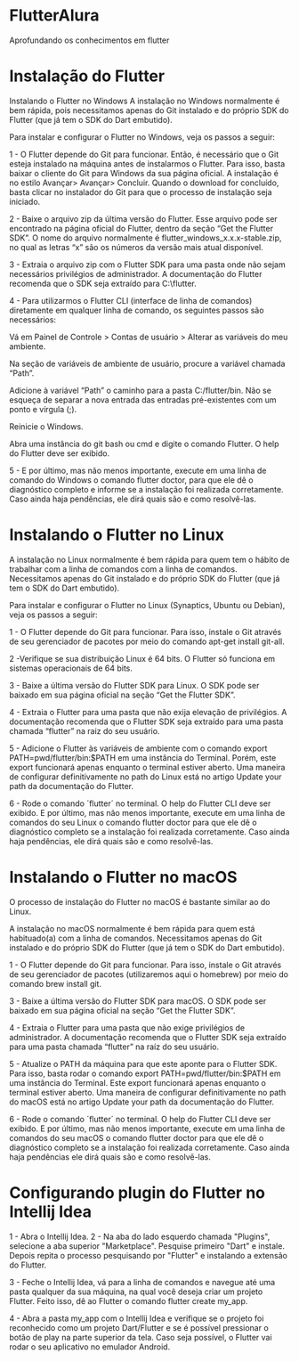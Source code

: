 # FlutterAlura
Aprofundando os conhecimentos em flutter

# Instalação do Flutter
Instalando o Flutter no Windows
A instalação no Windows normalmente é bem rápida, pois necessitamos apenas do Git instalado e do próprio SDK do Flutter (que já tem o SDK do Dart embutido).

Para instalar e configurar o Flutter no Windows, veja os passos a seguir:

1 - O Flutter depende do Git para funcionar. Então, é necessário que o Git esteja instalado na máquina antes de instalarmos o Flutter. Para isso, basta baixar o cliente do Git para Windows da sua página oficial. A instalação é no estilo Avançar> Avançar> Concluir. Quando o download for concluído, basta clicar no instalador do Git para que o processo de instalação seja iniciado.

2 - Baixe o arquivo zip da última versão do Flutter. Esse arquivo pode ser encontrado na página oficial do Flutter, dentro da seção “Get the Flutter SDK”. O nome do arquivo normalmente é flutter_windows_x.x.x-stable.zip, no qual as letras “x” são os números da versão mais atual disponível.

3 - Extraia o arquivo zip com o Flutter SDK para uma pasta onde não sejam necessários privilégios de administrador. A documentação do Flutter recomenda que o SDK seja extraído para C:\flutter.

4 - Para utilizarmos o Flutter CLI (interface de linha de comandos) diretamente em qualquer linha de comando, os seguintes passos são necessários:

Vá em Painel de Controle > Contas de usuário > Alterar as variáveis do meu ambiente.

Na seção de variáveis de ambiente de usuário, procure a variável chamada “Path”.

Adicione à variável “Path” o caminho para a pasta C:/flutter/bin. Não se esqueça de separar a nova entrada das entradas pré-existentes com um ponto e vírgula (;).

Reinicie o Windows.

Abra uma instância do git bash ou cmd e digite o comando Flutter. O help do Flutter deve ser exibido.

5 - E por último, mas não menos importante, execute em uma linha de comando do Windows o comando flutter doctor, para que ele dê o diagnóstico completo e informe se a instalação foi realizada corretamente. Caso ainda haja pendências, ele dirá quais são e como resolvê-las.

# Instalando o Flutter no Linux
A instalação no Linux normalmente é bem rápida para quem tem o hábito de trabalhar com a linha de comandos com a linha de comandos. Necessitamos apenas do Git instalado e do próprio SDK do Flutter (que já tem o SDK do Dart embutido).

Para instalar e configurar o Flutter no Linux (Synaptics, Ubuntu ou Debian), veja os passos a seguir:

1 - O Flutter depende do Git para funcionar. Para isso, instale o Git através de seu gerenciador de pacotes por meio do comando apt-get install git-all.

2 -Verifique se sua distribuição Linux é 64 bits. O Flutter só funciona em sistemas operacionais de 64 bits.

3 - Baixe a última versão do Flutter SDK para Linux. O SDK pode ser baixado em sua página oficial na seção “Get the Flutter SDK”.

4 - Extraia o Flutter para uma pasta que não exija elevação de privilégios. A documentação recomenda que o Flutter SDK seja extraído para uma pasta chamada “flutter” na raiz do seu usuário.

5 - Adicione o Flutter às variáveis de ambiente com o comando export PATH=pwd/flutter/bin:$PATH em uma instância do Terminal. Porém, este export funcionará apenas enquanto o terminal estiver aberto. Uma maneira de configurar definitivamente no path do Linux está no artigo Update your path da documentação do Flutter.

6 - Rode o comando ´flutter´ no terminal. O help do Flutter CLI deve ser exibido. E por último, mas não menos importante, execute em uma linha de comandos do seu Linux o comando flutter doctor para que ele dê o diagnóstico completo se a instalação foi realizada corretamente. Caso ainda haja pendências, ele dirá quais são e como resolvê-las.

# Instalando o Flutter no macOS
O processo de instalação do Flutter no macOS é bastante similar ao do Linux.

A instalação no macOS normalmente é bem rápida para quem está habituado(a) com a linha de comandos. Necessitamos apenas do Git instalado e do próprio SDK do Flutter (que já tem o SDK do Dart embutido).

1 - O Flutter depende do Git para funcionar. Para isso, instale o Git através de seu gerenciador de pacotes (utilizaremos aqui o homebrew) por meio do comando brew install git.

3 - Baixe a última versão do Flutter SDK para macOS. O SDK pode ser baixado em sua página oficial na seção “Get the Flutter SDK”.

4 - Extraia o Flutter para uma pasta que não exige privilégios de administrador. A documentação recomenda que o Flutter SDK seja extraído para uma pasta chamada “flutter” na raíz do seu usuário.

5 - Atualize o PATH da máquina para que este aponte para o Flutter SDK. Para isso, basta rodar o comando export PATH=pwd/flutter/bin:$PATH em uma instância do Terminal. Este export funcionará apenas enquanto o terminal estiver aberto. Uma maneira de configurar definitivamente no path do macOS está no artigo Update your path da documentação do Flutter.

6 - Rode o comando ´flutter´ no terminal. O help do Flutter CLI deve ser exibido. E por último, mas não menos importante, execute em uma linha de comandos do seu macOS o comando flutter doctor para que ele dê o diagnóstico completo se a instalação foi realizada corretamente. Caso ainda haja pendências ele dirá quais são e como resolvê-las.

# Configurando plugin do Flutter no Intellij Idea

1 - Abra o Intellij Idea. 2 - Na aba do lado esquerdo chamada "Plugins", selecione a aba superior "Marketplace". Pesquise primeiro "Dart" e instale. Depois repita o processo pesquisando por "Flutter" e instalando a extensão do Flutter.

3 - Feche o Intellij Idea, vá para a linha de comandos e navegue até uma pasta qualquer da sua máquina, na qual você deseja criar um projeto Flutter. Feito isso, dê ao Flutter o comando flutter create my_app.

4 - Abra a pasta my_app com o Intellij Idea e verifique se o projeto foi reconhecido como um projeto Dart/Flutter e se é possível pressionar o botão de play na parte superior da tela. Caso seja possível, o Flutter vai rodar o seu aplicativo no emulador Android.